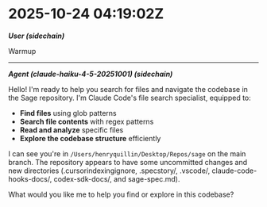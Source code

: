 <!-- Generated by SpecStory -->

# 2025-10-24 04:19:02Z

<!-- Claude Code Session 71d00fab-46cb-4bbb-a4c1-1477638c11df (2025-10-24_04-19-02Z) -->

_**User (sidechain)**_

Warmup

---

_**Agent (claude-haiku-4-5-20251001) (sidechain)**_

Hello! I'm ready to help you search for files and navigate the codebase in the Sage repository. I'm Claude Code's file search specialist, equipped to:

- **Find files** using glob patterns
- **Search file contents** with regex patterns
- **Read and analyze** specific files
- **Explore the codebase structure** efficiently

I can see you're in `/Users/henryquillin/Desktop/Repos/sage` on the main branch. The repository appears to have some uncommitted changes and new directories (.cursorindexingignore, .specstory/, .vscode/, claude-code-hooks-docs/, codex-sdk-docs/, and sage-spec.md).

What would you like me to help you find or explore in this codebase?

